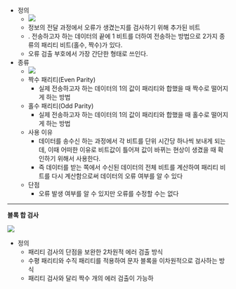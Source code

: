 - 정의
    - ![](https://blog.kakaocdn.net/dn/bjrDMc/btsyJQwn5Ya/c2myJKVZTJZIZMxlb0Fqck/img.png)
    - 정보의 전달 과정에서 오류가 생겼는지를 검사하기 위해 추가된 비트
    - . 전송하고자 하는 데이터의 끝에 1 비트를 더하여 전송하는 방법으로 2가지 종류의 패리티 비트(홀수, 짝수)가 있다.
    - 오류 검출 부호에서 가장 간단한 형태로 쓰인다.
- 종류
    - ![](https://blog.kakaocdn.net/dn/Q45N7/btsyLpZA8HQ/j6JbZmN3ye6Y0QzVrU3bU1/img.png)
    - 짝수 패리티(Even Parity)
        - 실제 전송하고자 하는 데이터의 1의 값이 패리티와 합했을 때 짝수로 떨어지게 하는 방법
    - 홀수 패리티(Odd Parity)
        - 실제 전송하고자 하는 데이터의 1의 값이 패리티와 합했을 때 홀수로 떨어지게 하는 방법
    - 사용 이유
        - 데이터를 송수신 하는 과정에서 각 비트를 단위 시간당 하나씩 보내게 되는데, 이때 어떠한 이유로 비트값이 틀어져 값이 바뀌는 현상이 생겼을 때 확인하기 위해서 사용한다.
        - 즉 데이터를 받는 쪽에서 수신된 데이터의 전체 비트를 계산하여 패리티 비트를 다시 계산함으로써 데이터의 오류 여부를 알 수 있다
    - 단점
        - 오류 발생 여부를 알 수 있지만 오류를 수정할 수는 없다

---

**블록 합 검사**

![](https://blog.kakaocdn.net/dn/bz4x6p/btsyNrwkYKh/5jB3p7bkovrXHMbSZ4KUE1/img.png)

- 정의
    - 패리티 검사의 단점을 보완한 2차원적 에러 검출 방식
    - 수평 패리티와 수직 패리티를 적용하여 문자 블록을 이차원적으로 검사하는 방식
    - 패리티 검사와 달리 짝수 개의 에러 검출이 가능하